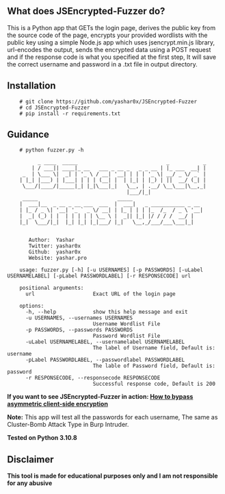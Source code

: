 ## What does JSEncrypted-Fuzzer do?
This is a Python app that GETs the login page, derives the public key from the source code of the page, encrypts your provided wordlists with the public key using a simple Node.js app which uses jsencrypt.min.js library, url-encodes the output, sends the encrypted data using a POST request and if the response code is what you specified at the first step, It will save the correct username and password in a .txt file in output directory.

## Installation

        # git clone https://github.com/yashar0x/JSEncrypted-Fuzzer
        # cd JSEncrypted-Fuzzer
        # pip install -r requirements.txt

## Guidance

        # python fuzzer.py -h
        
              _ ____  _____                             _           _
            | / ___|| ____|_ __   ___ _ __ _   _ _ __ | |_ ___  __| |
         _  | \___ \|  _| | '_ \ / __| '__| | | | '_ \| __/ _ \/ _` |
        | |_| |___) | |___| | | | (__| |  | |_| | |_) | ||  __/ (_| |
         \___/|____/|_____|_| |_|\___|_|   \__, | .__/ \__\___|\__,_|
                                           |___/|_|
         _____                          _____
        |  ___|__  _ __ _ __ ___  ___  |  ___|   _ ___________ _ __
        | |_ / _ \| '__| '_ ` _ \/ __| | |_ | | | |_  /_  / _ \ '__|
        |  _| (_) | |  | | | | | \__ \ |  _|| |_| |/ / / /  __/ |
        |_|  \___/|_|  |_| |_| |_|___/ |_|   \__,_/___/___\___|_|


           Author:  Yashar
           Twitter: yashar0x
           Github:  yashar0x
           Website: yashar.pro
           
        usage: fuzzer.py [-h] [-u USERNAMES] [-p PASSWORDS] [-uLabel USERNAMELABEL] [-pLabel PASSWORDLABEL] [-r RESPONSECODE] url

        positional arguments:
          url                   Exact URL of the login page

        options:
          -h, --help            show this help message and exit
          -u USERNAMES, --usernames USERNAMES
                                Username Wordlist File
          -p PASSWORDS, --passwords PASSWORDS
                                Password Wordlist File
          -uLabel USERNAMELABEL, --usernamelabel USERNAMELABEL
                                The label of Username field, Default is: username
          -pLabel PASSWORDLABEL, --passwordlabel PASSWORDLABEL
                                The lable of Password field, Default is: password
          -r RESPONSECODE, --responsecode RESPONSECODE
                                Successful response code, Default is 200
        

**If you want to see JSEncrypted-Fuzzer in action: [How to bypass asymmetric client-side encryption](https://infosecwriteups.com/how-to-brute-force-encrypted-login-forms-9f6c952cb97d)**

**Note:** This app will test all the passwords for each username, The same as Cluster-Bomb Attack Type in Burp Intruder.

**Tested on Python 3.10.8**

## Disclaimer
**This tool is made for educational purposes only and I am not responsible for any abusive**

